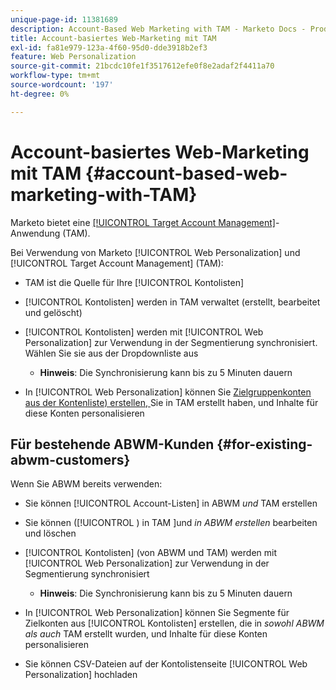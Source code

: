 ```yaml
---
unique-page-id: 11381689
description: Account-Based Web Marketing with TAM - Marketo Docs - Produktdokumentation
title: Account-basiertes Web-Marketing mit TAM
exl-id: fa81e979-123a-4f60-95d0-dde3918b2ef3
feature: Web Personalization
source-git-commit: 21bcdc10fe1f3517612efe0f8e2adaf2f4411a70
workflow-type: tm+mt
source-wordcount: '197'
ht-degree: 0%

---
```


# Account-basiertes Web-Marketing mit TAM {#account-based-web-marketing-with-TAM}

Marketo bietet eine [[!UICONTROL Target Account Management]](/help/marketo/product-docs/target-account-management/setup-tam/target-account-management-overview.md)-Anwendung (TAM).

Bei Verwendung von Marketo [!UICONTROL Web Personalization] und [!UICONTROL Target Account Management] (TAM):

* TAM ist die Quelle für Ihre [!UICONTROL Kontolisten]
* [!UICONTROL Kontolisten] werden in TAM verwaltet (erstellt, bearbeitet und gelöscht)
* [!UICONTROL Kontolisten] werden mit [!UICONTROL Web Personalization] zur Verwendung in der Segmentierung synchronisiert. Wählen Sie sie aus der Dropdownliste aus

   * **Hinweis**: Die Synchronisierung kann bis zu 5 Minuten dauern

* In [!UICONTROL Web Personalization] können Sie [Zielgruppenkonten aus der Kontenliste) erstellen, ](/help/marketo/product-docs/web-personalization/account-based-web-marketing/create-a-new-account-list.md) Sie in TAM erstellt haben, und Inhalte für diese Konten personalisieren

## Für bestehende ABWM-Kunden {#for-existing-abwm-customers}

Wenn Sie ABWM bereits verwenden:

* Sie können [!UICONTROL Account-Listen] in ABWM _und_ TAM erstellen
* Sie können ([!UICONTROL ) in TAM &#x200B;]und _in ABWM erstellen_ bearbeiten und löschen
* [!UICONTROL Kontolisten] (von ABWM und TAM) werden mit [!UICONTROL Web Personalization] zur Verwendung in der Segmentierung synchronisiert

   * **Hinweis**: Die Synchronisierung kann bis zu 5 Minuten dauern

* In [!UICONTROL Web Personalization] können Sie Segmente für Zielkonten aus [!UICONTROL Kontolisten] erstellen, die in _sowohl ABWM als auch_ TAM erstellt wurden, und Inhalte für diese Konten personalisieren
* Sie können CSV-Dateien auf der Kontolistenseite [!UICONTROL Web Personalization] hochladen

